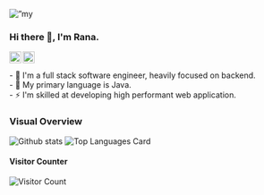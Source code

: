 
<p align=”center”>
<img width=”200" height=”200" src=”https://user-images.githubusercontent.com/30564556/182376529-447b016d-f1b9-4b3e-8491-6caa862a6420.png" alt=”my banner”>
</p>

### Hi there 👋, I'm Rana.
<a href="https://twitter.com/arifng2">
  <img align="left" alt="Rana | Twitter" width="21px" src="https://raw.githubusercontent.com/shinokada/shinokada/master/assets/twitter.png"/>
</a>
<a href="https://medium.com/@arifng">
  <img align="left" alt="Rana | Medium" width="21px" src="https://raw.githubusercontent.com/shinokada/shinokada/master/assets/medium.png"/>
</a>
<br>
<br>
- 🔭 I'm a full stack software engineer, heavily focused on backend.<br>
- 🌱 My primary language is Java.<br>
- ⚡ I'm skilled at developing high performant web application.


<!--
**arifng/arifng** is a ✨ _special_ ✨ repository because its `README.md` (this file) appears on your GitHub profile.

Here are some ideas to get you started:

- 🔭 I’m currently working on ...
- 🌱 I’m currently learning ...
- 👯 I’m looking to collaborate on ...
- 🤔 I’m looking for help with ...
- 💬 Ask me about ...
- 📫 How to reach me: ...
- 😄 Pronouns: ...
- ⚡ Fun fact: ...
-->
### Visual Overview<br>
![Github stats](https://github-readme-stats.vercel.app/api?username=arifng&theme=vue&show_icons=true&count_private=true&hide=issues,contribs)
![Top Languages Card](https://github-readme-stats.vercel.app/api/top-langs/?username=arifng&layout=compact)
<br>
#### Visitor Counter<br>
![Visitor Count](https://profile-counter.glitch.me/{arifng}/count.svg)
